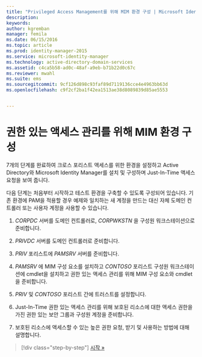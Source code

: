 ```yaml
---
title: "Privileged Access Management를 위해 MIM 환경 구성 | Microsoft Identity Manager"
description: 
keywords: 
author: kgremban
manager: femila
ms.date: 06/15/2016
ms.topic: article
ms.prod: identity-manager-2015
ms.service: microsoft-identity-manager
ms.technology: active-directory-domain-services
ms.assetid: c4ca5b58-ad0c-48af-a9eb-b71b22d0c67c
ms.reviewer: mwahl
ms.suite: ems
ms.sourcegitcommit: 9cf126d898c93faf89d7119136cce4e4963bb63d
ms.openlocfilehash: c9f2cf2ba1f42ea1513ae38d8089839d85ae5553


---
```


# 권한 있는 액세스 관리를 위해 MIM 환경 구성
7개의 단계를 완료하여 크로스 포리스트 액세스를 위한 환경을 설정하고 Active Directory와 Microsoft Identity Manager를 설치 및 구성하며 Just-In-Time 액세스 요청을 보여 줍니다.

다음 단계는 처음부터 시작하고 테스트 환경을 구축할 수 있도록 구성되어 있습니다. 기존 환경에 PAM을 적용할 경우 예제와 일치하는 새 계정을 만드는 대신 자체 도메인 컨트롤러 또는 사용자 계정을 사용할 수 있습니다.

1.  *CORPDC* 서버를 도메인 컨트롤러로, *CORPWKSTN* 을 구성원 워크스테이션으로 준비합니다.

2.  *PRIVDC* 서버를 도메인 컨트롤러로 준비합니다.

3.  *PRIV* 포리스트에 *PAMSRV* 서버를 준비합니다.

4.  *PAMSRV* 에 MIM 구성 요소를 설치하고 *CONTOSO* 포리스트 구성원 워크스테이션에 cmdlet을 설치하고 권한 있는 액세스 관리를 위해 MIM 구성 요소와 cmdlet을 준비합니다.

5.  *PRIV* 및 *CONTOSO* 포리스트 간에 트러스트를 설정합니다.

6.  Just-In-Time 권한 있는 액세스 관리를 위해 보호된 리소스에 대한 액세스 권한을 가진 권한 있는 보안 그룹과 구성원 계정을 준비합니다.

7.  보호된 리소스에 액세스할 수 있는 높은 권한 요청, 받기 및 사용하는 방법에 대해 설명합니다.

>[!div class="step-by-step"] [시작 »](step-1-prepare-corp-domain.md)



<!--HONumber=Jun16_HO3-->



